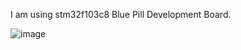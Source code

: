 I am using stm32f103c8 Blue Pill Development Board.


![image](https://user-images.githubusercontent.com/88330257/207234320-72ce15bf-8825-411c-ba6d-6f89fb8e59f9.png)
